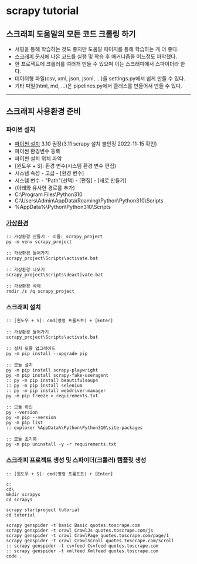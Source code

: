 # scrapy tutorial

## 스크래피 도움말의 모든 코드 크롤링 하기

- 서핑을 통해 학습하는 것도 좋지만 도움말 페이지를 통해 학습하는 게 더 좋다.
- [스크래피 문서](https://docs.scrapy.org/en/latest/index.html)에 나온 코드를 실행 및 학습 후 매커니즘을 어느정도 파악했다.
- 한 프로젝트에 크롤러를 여러개 만들 수 있으며 이는 스크래피에서 스파이더라 한다.
- 데이터형 파일(csv, xml, json, jsonl, ...)을 settings.py에서 쉽게 만들 수 있다.
- 기타 파일(html, md, ...)은 pipelines.py에서 클래스를 만들어서 만들 수 있다.

---

## 스크래피 사용환경 준비

### 파이썬 설치

- [파이썬 설치](https://www.python.org/downloads) 3.10 권장(3.11 scrapy 설치 불안정 2022-11-15 확인)
- 파이썬 환경변수 등록
- 파이썬 설치 위치 파악
- [윈도우 + S]: 환경 변수(시스템 환경 변수 편집)
- 시스템 속성 - 고급 - [환경 변수]
- 시스템 변수 - "Path"(선택) - [편집] - [새로 만들기]
- (아래와 유사한 경로를 추가)
- C:\Program Files\Python310
- C:\Users\Admin\AppData\Roaming\Python\Python310\Scripts
- %AppData%\Python\Python310\Scripts

### [가상환경](https://docs.python.org/ko/3/library/venv.html "python docs venv")

```shell
:: 가상환경 만들기 - 이름: scrapy_project
py -m venv scrapy_project

:: 가상환경 들어가기
scrapy_project\Scripts\activate.bat

:: 가상환경 나오기
scrapy_project\Scripts\deactivate.bat

:: 가상환경 삭제
rmdir /s /q scrapy_project
```

### 스크래피 설치

```shell
:: [윈도우 + S]: cmd(명령 프롬프트) + [Enter]

:: 가상환경 들어가기
scrapy_project\Scripts\activate.bat

:: 설치 모듈 업그레이드
py -m pip install --upgrade pip

:: 모듈 설치
py -m pip install scrapy-playwright
py -m pip install scrapy-fake-useragent
:: py -m pip install beautifulsoup4
:: py -m pip install selenium
:: py -m pip install webdriver-manager
py -m pip freeze > requirements.txt

:: 모듈 확인
py --version
py -m pip --version
py -m pip list
:: explorer %AppData%\Python\Python310\site-packages

:: 모듈 초기화
py -m pip uninstall -y -r requirements.txt

```

### 스크래피 프로젝트 생성 및 스파이더(크롤러) 템플릿 생성

```shell
:: [윈도우 + S]: cmd(명령 프롬프트) + [Enter]

c:
cd\
mkdir scrapys
cd scrapys

scrapy startproject tutorial
cd tutorial

scrapy genspider -t basic Basic quotes.toscrape.com
scrapy genspider -t crawl CrawlJs quotes.toscrape.com/js
scrapy genspider -t crawl CrawlPage quotes.toscrape.com/page/1
scrapy genspider -t crawl CrawlScroll quotes.toscrape.com/scroll
:: scrapy genspider -t csvfeed Csvfeed quotes.toscrape.com
:: scrapy genspider -t xmlfeed Xmlfeed quotes.toscrape.com
code .
```
